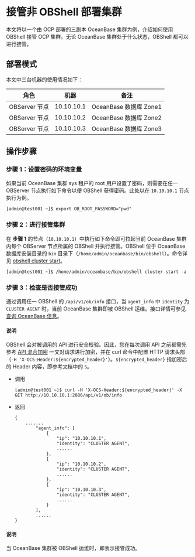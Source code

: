 # 接管非 OBShell 部署集群

本文将以一个由 OCP 部署的三副本 OceanBase 集群为例，介绍如何使用 OBShell 接管 OCP 集群。无论 OceanBase 集群处于什么状态，OBShell 都可以进行接管。

## 部署模式

本文中三台机器的使用情况如下：

| 角色 | 机器 | 备注 |
| --- | --- | --- |
| OBServer 节点 | 10.10.10.1 | OceanBase 数据库 Zone1 |
| OBServer 节点 | 10.10.10.2 | OceanBase 数据库 Zone2 |
| OBServer 节点 | 10.10.10.3 | OceanBase 数据库 Zone3 |

## 操作步骤

### 步骤 1：设置密码的环境变量

如果当前 OceanBase 集群 sys 租户的 root 用户设置了密码，则需要在任一 OBServer 节点执行如下命令以便 OBShell 获得密码。此处以在 `10.10.10.1` 节点执行为例。

```shell
[admin@test001 ~]$ export OB_ROOT_PASSWORD="pwd"
```

### 步骤 2：进行接管集群

在 **步骤 1** 的节点（`10.10.10.1`）中执行如下命令即可拉起当前 OceanBase 集群内每个 OBServer 节点所属的 OBShell 并执行接管。OBShell 位于 OceanBase 数据库安装目录的 `bin` 目录下（`/home/admin/oceanbase/bin/obshell`）。命令详见 [obshell cluster start](../300.obshell-clients/200.cluster-commands.md)。

```shell
[admin@test001 ~]$ /home/admin/oceanbase/bin/obshell cluster start -a
```

### 步骤 3：检查是否接管成功

通过调用任一 OBShell 的 `/api/v1/ob/info` 接口，当 `agent_info` 中 `identity` 为 `CLUSTER AGENT` 时，当前 OceanBase 集群即被 OBShell 运维。接口详情可参见 [查询 OceanBase 信息](../400.obshell-api-reference/1800.get-oceanbase-info.md)。

<main id="notice" type='explain'>
  <h4>说明</h4>
  <p>OBShell 会对被调用的 API 进行安全校验。因此，您在每次调用 API 之前都需先参考 <a href='../400.obshell-api-reference/200.api-hybrid-encryption.md'>API 混合加密</a> 一文对请求进行加密，并在 curl 命令中配置 HTTP 请求头部（<code>-H 'X-OCS-Header:${encrypted_header}'</code>）。<code>${encrypted_header}</code> 指加密后的 Header 内容，即参考文档中的 <code>S</code>。</p>
</main>

- 调用

  ```shell
  [admin@test001 ~]$ curl -H 'X-OCS-Header:${encrypted_header}' -X GET http://10.10.10.1:2886/api/v1/ob/info
  ```

- 返回

  ```shell
  {
      .......
          "agent_info": [
              {
                  "ip": "10.10.10.1",
                  "identity": "CLUSTER AGENT",
                  ......
              },
              {
                  "ip": "10.10.10.2",
                  "identity": "CLUSTER AGENT",
                  ......
              },
              {
                  "ip": "10.10.10.3",
                  "identity": "CLUSTER AGENT",
                  ......
              }
          ],
          ......
  }
  ```

<main id="notice" type='explain'>
  <h4>说明</h4>
  <p>当 OceanBase 集群被 OBShell 运维时，即表示接管成功。</p>
</main>
